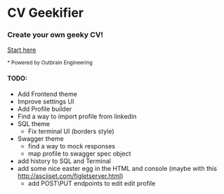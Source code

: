 # CV Geekifier

### Create your own geeky CV!

[Start here](https://outbrain.github.io/cv-geekifier/)


<sup>* Powered by Outbrain Engineering</sup>


#### TODO:
* Add Frontend theme
* Improve settings UI
* Add Profile builder
* Find a way to import profile from linkedin
* SQL theme
    * Fix terminal UI (borders style)
* Swagger theme
    * find a way to mock responses
    * map profile to swagger spec object
* add history to SQL and Terminal
* add some nice easter egg in the HTML and console (maybe with this http://asciiset.com/figletserver.html)
    * add POST\PUT endpoints to edit edit profile
